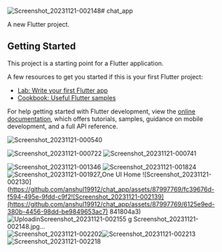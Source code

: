 ![Screenshot_20231121-002148](https://github.com/anshul19912/chat_app/assets/87997769/8c239465-534b-4339-a917-ac2cbaa4d5d1)# chat_app

A new Flutter project.

## Getting Started

This project is a starting point for a Flutter application.

A few resources to get you started if this is your first Flutter project:

- [Lab: Write your first Flutter app](https://docs.flutter.dev/get-started/codelab)
- [Cookbook: Useful Flutter samples](https://docs.flutter.dev/cookbook)

For help getting started with Flutter development, view the
[online documentation](https://docs.flutter.dev/), which offers tutorials,
samples, guidance on mobile development, and a full API reference.


![Screenshot_20231121-000540](https://github.com/anshul19912/chat_app/assets/87997769/4fe56360-e5fa-40dc-82c8-260f8d5cb1ee)

![Screenshot_20231121-000722](https://github.com/anshul19912/chat_app/assets/87997769/15d9a559-17dd-4f90-bb77-6782c5f54b63)
![Screenshot_20231121-000741](https://github.com/anshul19912/chat_app/assets/87997769/b608f4b2-10cc-42d1-a395-95151d67eabe)

![Screenshot_20231121-001346](https://github.com/anshul19912/chat_app/assets/87997769/30839a3b-e977-4b46-9774-ec6c2c78fd59)
![Screenshot_20231121-001824](https://github.com/anshul19912/chat_app/assets/87997769/2e7e65b5-397d-45e0-a1d0-365164202661)
![Screenshot_20231121-001927_One UI Home](https://github.com/anshul19912/chat_app/assets/87997769/e8ad0f78-ab53-4df8-8f48-c4eb644088e0)
![Screenshot_20231121-002130](https://github.com/anshul19912/chat_app/assets/87997769/fc39676d-f594-495e-9fdd-c9f2![Screenshot_20231121-002139](https://github.com/anshul19912/chat_app/assets/87997769/6125e9ed-380b-4456-98dd-be9849653ac7)
841804a3)
![Uploadin![Screenshot_20231121-002155](https://github.com/anshul19912/chat_app/assets/87997769/1ae96474-0138-4e7f-9957-66d44f275e45)
g Screenshot_20231121-002148.jpg…]()
![Screenshot_20231121-002202](https://github.com/anshul19912/chat_app/assets/87997769/5cb8e01e-dcad-4944-bdcc-fba41cdfffac)![Screenshot_20231121-002213](https://github.com/anshul19912/chat_app/assets/87997769/f3571fec-d1e2-43c8-b610-75982e820d72)
![Screenshot_20231121-002218](https://github.com/anshul19912/chat_app/assets/87997769/6a9ed3cc-ef7b-4c44-a9c9-f7e90c54abcf)

